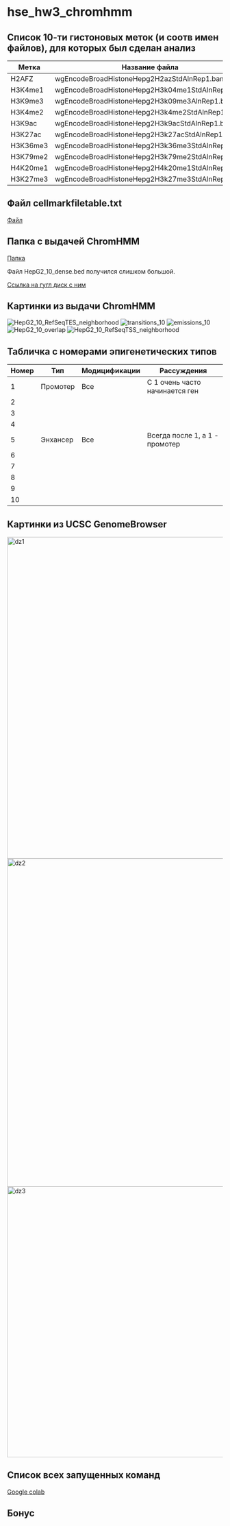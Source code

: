 # hse_hw3_chromhmm


## Список 10-ти гистоновых меток (и соотв имен файлов), для которых был сделан анализ
| Метка | Название файла |
| ------------- | ------------- | 
| H2AFZ |	wgEncodeBroadHistoneHepg2H2azStdAlnRep1.bam|
| H3K4me1 |	wgEncodeBroadHistoneHepg2H3k04me1StdAlnRep1.bam|
| H3K9me3 |	wgEncodeBroadHistoneHepg2H3k09me3AlnRep1.bam|
| H3K4me2 |	wgEncodeBroadHistoneHepg2H3k4me2StdAlnRep1.bam|
| H3K9ac | wgEncodeBroadHistoneHepg2H3k9acStdAlnRep1.bam|
| H3K27ac |	wgEncodeBroadHistoneHepg2H3k27acStdAlnRep1.bam|
| H3K36me3 |	wgEncodeBroadHistoneHepg2H3k36me3StdAlnRep1.bam|
| H3K79me2 |	wgEncodeBroadHistoneHepg2H3k79me2StdAlnRep1.bam|
| H4K20me1 |	wgEncodeBroadHistoneHepg2H4k20me1StdAlnRep1.bam|
| H3K27me3 |	wgEncodeBroadHistoneHepg2H3k27me3StdAlnRep1.bam|

## Файл cellmarkfiletable.txt

[Файл](https://raw.githubusercontent.com/Kalick153/hse_hw3_chromhmm/main/cellmarkfiletable.txt)

## Папка с выдачей ChromHMM
[Папка](https://github.com/Kalick153/hse_hw3_chromhmm/tree/main/ChromHMM_output)

Файл HepG2_10_dense.bed получился слишком большой.

[Ссылка на гугл диск с ним](https://drive.google.com/file/d/1OnSCT-FMjdbfk5L2JzXE2HqLMAzhynF2/view?usp=sharing)

## Картинки из выдачи ChromHMM
![HepG2_10_RefSeqTES_neighborhood](https://user-images.githubusercontent.com/71277325/160294954-669bbc6b-7568-4cef-b1e9-5c92476a4f5b.png)
![transitions_10](https://user-images.githubusercontent.com/71277325/160294956-aed4c6ff-a67c-451e-a3af-50435280f832.png)
![emissions_10](https://user-images.githubusercontent.com/71277325/160294957-bdf0dbe4-a14c-4286-9ca1-2a256427a07b.png)
![HepG2_10_overlap](https://user-images.githubusercontent.com/71277325/160294959-596c6ae9-30f0-41d7-9678-0eae8a68cd14.png)
![HepG2_10_RefSeqTSS_neighborhood](https://user-images.githubusercontent.com/71277325/160294974-0b59917d-93f7-499c-ae52-e8b48c55c567.png)


## Табличка с номерами эпигенетических типов
| Номер | Тип | Модицификации | Рассуждения |
| ------------- | ------------- | ------------- | ------------- | 
| 1 | Промотер | Все | С 1 очень часто начинается ген|
| 2 | | | |
| 3 | | | |
| 4 | | | |
| 5 | Энхансер | Все | Всегда после 1, а 1 - промотер|
| 6 | | | |
| 7 | | | |
| 8 | | | |
| 9 | | | |
| 10 | | | |

## Картинки из UCSC GenomeBrowser 

<img width="750" alt="dz1" src="https://user-images.githubusercontent.com/71277325/160297462-671be56f-eb5e-44c1-a6b2-9a054c6d3a98.PNG">
<img width="765" alt="dz2" src="https://user-images.githubusercontent.com/71277325/160297605-78abf45d-cf4a-4fdd-96fa-0ad1867f1271.PNG">
<img width="632" alt="dz3" src="https://user-images.githubusercontent.com/71277325/160298718-2ed3a52f-eaeb-4b0b-8a15-45fe5ff68231.PNG">


## Список всех запущенных команд

[Google colab](https://colab.research.google.com/drive/1O_O0F2lQUBZyER_558TBYNJpGHLS04Fg?usp=sharing)

## Бонус

